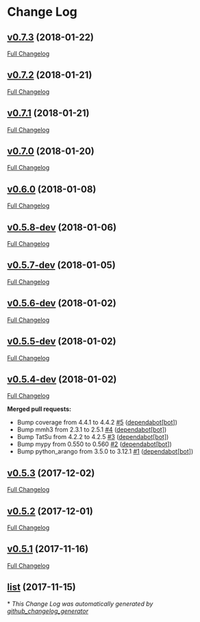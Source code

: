 # Change Log

## [v0.7.3](https://github.com/belbio/bel/tree/v0.7.3) (2018-01-22)
[Full Changelog](https://github.com/belbio/bel/compare/v0.7.2...v0.7.3)

## [v0.7.2](https://github.com/belbio/bel/tree/v0.7.2) (2018-01-21)
[Full Changelog](https://github.com/belbio/bel/compare/v0.7.1...v0.7.2)

## [v0.7.1](https://github.com/belbio/bel/tree/v0.7.1) (2018-01-21)
[Full Changelog](https://github.com/belbio/bel/compare/v0.7.0...v0.7.1)

## [v0.7.0](https://github.com/belbio/bel/tree/v0.7.0) (2018-01-20)
[Full Changelog](https://github.com/belbio/bel/compare/v0.6.0...v0.7.0)

## [v0.6.0](https://github.com/belbio/bel/tree/v0.6.0) (2018-01-08)
[Full Changelog](https://github.com/belbio/bel/compare/v0.5.8-dev...v0.6.0)

## [v0.5.8-dev](https://github.com/belbio/bel/tree/v0.5.8-dev) (2018-01-06)
[Full Changelog](https://github.com/belbio/bel/compare/v0.5.7-dev...v0.5.8-dev)

## [v0.5.7-dev](https://github.com/belbio/bel/tree/v0.5.7-dev) (2018-01-05)
[Full Changelog](https://github.com/belbio/bel/compare/v0.5.6-dev...v0.5.7-dev)

## [v0.5.6-dev](https://github.com/belbio/bel/tree/v0.5.6-dev) (2018-01-02)
[Full Changelog](https://github.com/belbio/bel/compare/v0.5.5-dev...v0.5.6-dev)

## [v0.5.5-dev](https://github.com/belbio/bel/tree/v0.5.5-dev) (2018-01-02)
[Full Changelog](https://github.com/belbio/bel/compare/v0.5.4-dev...v0.5.5-dev)

## [v0.5.4-dev](https://github.com/belbio/bel/tree/v0.5.4-dev) (2018-01-02)
[Full Changelog](https://github.com/belbio/bel/compare/v0.5.3...v0.5.4-dev)

**Merged pull requests:**

- Bump coverage from 4.4.1 to 4.4.2 [\#5](https://github.com/belbio/bel/pull/5) ([dependabot[bot]](https://github.com/apps/dependabot))
- Bump mmh3 from 2.3.1 to 2.5.1 [\#4](https://github.com/belbio/bel/pull/4) ([dependabot[bot]](https://github.com/apps/dependabot))
- Bump TatSu from 4.2.2 to 4.2.5 [\#3](https://github.com/belbio/bel/pull/3) ([dependabot[bot]](https://github.com/apps/dependabot))
- Bump mypy from 0.550 to 0.560 [\#2](https://github.com/belbio/bel/pull/2) ([dependabot[bot]](https://github.com/apps/dependabot))
- Bump python\_arango from 3.5.0 to 3.12.1 [\#1](https://github.com/belbio/bel/pull/1) ([dependabot[bot]](https://github.com/apps/dependabot))

## [v0.5.3](https://github.com/belbio/bel/tree/v0.5.3) (2017-12-02)
[Full Changelog](https://github.com/belbio/bel/compare/v0.5.2...v0.5.3)

## [v0.5.2](https://github.com/belbio/bel/tree/v0.5.2) (2017-12-01)
[Full Changelog](https://github.com/belbio/bel/compare/v0.5.1...v0.5.2)

## [v0.5.1](https://github.com/belbio/bel/tree/v0.5.1) (2017-11-16)
[Full Changelog](https://github.com/belbio/bel/compare/list...v0.5.1)

## [list](https://github.com/belbio/bel/tree/list) (2017-11-15)


\* *This Change Log was automatically generated by [github_changelog_generator](https://github.com/skywinder/Github-Changelog-Generator)*